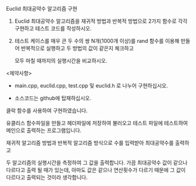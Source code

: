  Euclid 최대공약수 알고리즘 구현
 
1. Euclid 최대공약수 알고리즘을 재귀적 방법과 반복적 방법으로 2가지 함수로 각각 구현하고 테스트 코드를 작성하시오.

2. 테스트 케이스를 매우 큰 두 수의 쌍 N개(1000개 이상)를 rand 함수를 이용해 만들어 반복적으로 실행하고 두 방법의 값이 같은지 체크하고 

    모두 마칠 때까지의 실행시간을 비교하시오.

<제약사항>

- main.cpp, euclid.cpp, test.cpp 및 euclid.h 로 나누어 구현하십시오.

- 소스코드는 github에 탑재하십시오.

클락 함수를 사용하여 구현하였습니다.

유클리스 함수파일을 만들고 헤더파일에 저장하여 불러오고 테스트 파일에 테스트하여 메인으로 출력하는 프로그램입니다.

재귀적 알고리즘 방법과 반복적 알고리즘 방식으로 수를 입력받아 최대공약수를 출력하고

두 알고리즘의 실행시간을 측정하여 그 값을 출력합니다.
가끔 최대공약수 값이 같으나 다르다고 출력 될 때가 있는데, 아마도 값은 같으나 연산횟수가 다르기 때문에 그 값이 다르다고 출력되는 것이라 생각합니다.

